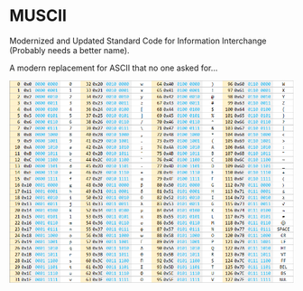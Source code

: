 # MUSCII
Modernized and Updated Standard Code for Information Interchange (Probably needs a better name).

A modern replacement for ASCII that no one asked for...

![MUSCII](MUSCII.png)
